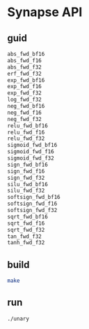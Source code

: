# Synapse API

## guid

```bash
abs_fwd_bf16
abs_fwd_f16
abs_fwd_f32
erf_fwd_f32
exp_fwd_bf16
exp_fwd_f16
exp_fwd_f32
log_fwd_f32
neg_fwd_bf16
neg_fwd_f16
neg_fwd_f32
relu_fwd_bf16
relu_fwd_f16
relu_fwd_f32
sigmoid_fwd_bf16
sigmoid_fwd_f16
sigmoid_fwd_f32
sign_fwd_bf16
sign_fwd_f16
sign_fwd_f32
silu_fwd_bf16
silu_fwd_f32
softsign_fwd_bf16
softsign_fwd_f16
softsign_fwd_f32
sqrt_fwd_bf16
sqrt_fwd_f16
sqrt_fwd_f32
tan_fwd_f32
tanh_fwd_f32
```

## build

```bash
make
```

## run

```bash
./unary
```
